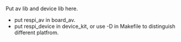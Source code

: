 Put av lib and device lib here.
* put respi_av in board_av.
* put respi_device in device_kit, or use -D in Makefile to distinguish different platfrom.
